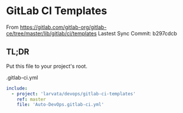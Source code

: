 # GitLab CI Templates

From https://gitlab.com/gitlab-org/gitlab-ce/tree/master/lib/gitlab/ci/templates
Lastest Sync Commit: b297cdcb

## TL;DR

Put this file to your project's root.

.gitlab-ci.yml
```yml
include:
  - project: 'larvata/devops/gitlab-ci-templates'
    ref: master
    file: 'Auto-DevOps.gitlab-ci.yml'
```